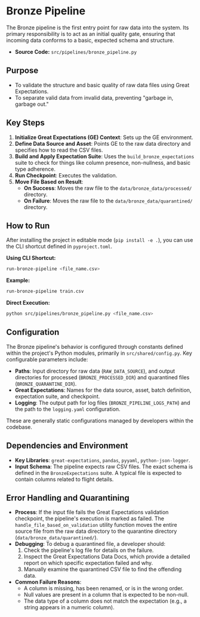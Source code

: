 # Bronze Pipeline

The Bronze pipeline is the first entry point for raw data into the system. Its primary responsibility is to act as an initial quality gate, ensuring that incoming data conforms to a basic, expected schema and structure.

-   **Source Code:** `src/pipelines/bronze_pipeline.py`

## Purpose

-   To validate the structure and basic quality of raw data files using Great Expectations.
-   To separate valid data from invalid data, preventing "garbage in, garbage out."

## Key Steps

1.  **Initialize Great Expectations (GE) Context**: Sets up the GE environment.
2.  **Define Data Source and Asset**: Points GE to the raw data directory and specifies how to read the CSV files.
3.  **Build and Apply Expectation Suite**: Uses the `build_bronze_expectations` suite to check for things like column presence, non-nullness, and basic type adherence.
4.  **Run Checkpoint**: Executes the validation.
5.  **Move File Based on Result**:
    -   **On Success**: Moves the raw file to the `data/bronze_data/processed/` directory.
    -   **On Failure**: Moves the raw file to the `data/bronze_data/quarantined/` directory.

## How to Run

After installing the project in editable mode (`pip install -e .`), you can use the CLI shortcut defined in `pyproject.toml`.

**Using CLI Shortcut:**

```bash
run-bronze-pipeline <file_name.csv>
```

**Example:**

```bash
run-bronze-pipeline train.csv
```

**Direct Execution:**

```bash
python src/pipelines/bronze_pipeline.py <file_name.csv>
```

## Configuration

The Bronze pipeline's behavior is configured through constants defined within the project's Python modules, primarily in `src/shared/config.py`. Key configurable parameters include:

-   **Paths**: Input directory for raw data (`RAW_DATA_SOURCE`), and output directories for processed (`BRONZE_PROCESSED_DIR`) and quarantined files (`BRONZE_QUARANTINE_DIR`).
-   **Great Expectations**: Names for the data source, asset, batch definition, expectation suite, and checkpoint.
-   **Logging**: The output path for log files (`BRONZE_PIPELINE_LOGS_PATH`) and the path to the `logging.yaml` configuration.

These are generally static configurations managed by developers within the codebase.

## Dependencies and Environment

-   **Key Libraries**: `great-expectations`, `pandas`, `pyyaml`, `python-json-logger`.
-   **Input Schema**: The pipeline expects raw CSV files. The exact schema is defined in the `BronzeExpectations` suite. A typical file is expected to contain columns related to flight details.

## Error Handling and Quarantining

-   **Process**: If the input file fails the Great Expectations validation checkpoint, the pipeline's execution is marked as failed. The `handle_file_based_on_validation` utility function moves the entire source file from the raw data directory to the quarantine directory (`data/bronze_data/quarantined/`).
-   **Debugging**: To debug a quarantined file, a developer should:
    1.  Check the pipeline's log file for details on the failure.
    2.  Inspect the Great Expectations Data Docs, which provide a detailed report on which specific expectation failed and why.
    3.  Manually examine the quarantined CSV file to find the offending data.
-   **Common Failure Reasons**:
    -   A column is missing, has been renamed, or is in the wrong order.
    -   Null values are present in a column that is expected to be non-null.
    -   The data type of a column does not match the expectation (e.g., a string appears in a numeric column).
